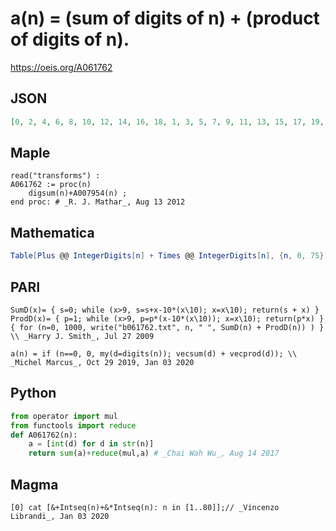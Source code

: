 # a\(n\) \= \(sum of digits of n\) \+ \(product of digits of n\)\.
https://oeis.org/A061762
## JSON
```JSON
[0, 2, 4, 6, 8, 10, 12, 14, 16, 18, 1, 3, 5, 7, 9, 11, 13, 15, 17, 19, 2, 5, 8, 11, 14, 17, 20, 23, 26, 29, 3, 7, 11, 15, 19, 23, 27, 31, 35, 39, 4, 9, 14, 19, 24, 29, 34, 39, 44, 49, 5, 11, 17, 23, 29, 35, 41, 47, 53, 59, 6, 13, 20, 27, 34, 41, 48, 55, 62, 69, 7, 15, 23, 31, 39, 47]
```
## Maple
```Maple
read("transforms") :
A061762 := proc(n)
    digsum(n)+A007954(n) ;
end proc: # _R. J. Mathar_, Aug 13 2012
```
## Mathematica
```Mathematica
Table[Plus @@ IntegerDigits[n] + Times @@ IntegerDigits[n], {n, 0, 75}] (* _Jayanta Basu_, Apr 05 2013 *)
```
## PARI
```PARI
SumD(x)= { s=0; while (x>9, s=s+x-10*(x\10); x=x\10); return(s + x) }
ProdD(x)= { p=1; while (x>9, p=p*(x-10*(x\10)); x=x\10); return(p*x) }
{ for (n=0, 1000, write("b061762.txt", n, " ", SumD(n) + ProdD(n)) ) } \\ _Harry J. Smith_, Jul 27 2009
```
```PARI
a(n) = if (n==0, 0, my(d=digits(n)); vecsum(d) + vecprod(d)); \\ _Michel Marcus_, Oct 29 2019, Jan 03 2020
```
## Python
```Python
from operator import mul
from functools import reduce
def A061762(n):
    a = [int(d) for d in str(n)]
    return sum(a)+reduce(mul,a) # _Chai Wah Wu_, Aug 14 2017
```
## Magma
```Magma
[0] cat [&+Intseq(n)+&*Intseq(n): n in [1..80]];// _Vincenzo Librandi_, Jan 03 2020
```
